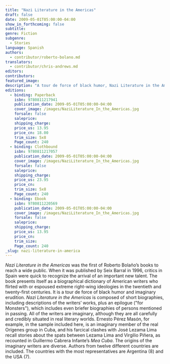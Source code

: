 ```yaml
---
title: "Nazi Literature in the Americas"
draft: false
date: 2009-05-01T05:00:00-04:00
show_in_forthcoming: false
subtitle:
genre: Fiction
subgenre:
  - Stories
language: Spanish
authors:
  - contributor/roberto-bolano.md
translators:
  - contributor/chris-andrews.md
editors:
contributors:
featured_image:
description: "A tour de force of black humor, Nazi Literature in the Americas, one of Roberto Bolaño's most popular books, is now available as a paperback. "
editions:
  - binding: Paperback
    isbn: 9780811217941
    publication_date: 2009-05-01T05:00:00-04:00
    cover_image: /images/NaziLiterature_In_the_Americas.jpg
    forsale: false
    saleprice:
    shipping_charge:
    price_us: 13.95
    price_cn: 18.00
    trim_size: 5x8
    Page_count: 240
  - binding: Clothbound
    isbn: 9780811217057
    publication_date: 2009-05-01T05:00:00-04:00
    cover_image: /images/NaziLiterature_In_the_Americas.jpg
    forsale: false
    saleprice:
    shipping_charge:
    price_us: 23.95
    price_cn:
    trim_size: 5x8
    Page_count: 240
  - binding: Ebook
    isbn: 9780811220569
    publication_date: 2009-05-01T05:00:00-04:00
    cover_image: /images/NaziLiterature_In_the_Americas.jpg
    forsale: false
    saleprice:
    shipping_charge:
    price_us: 13.95
    price_cn:
    trim_size:
    Page_count: 240
_slug: nazi-literature-in-america
---
```


_Nazi Literature in the Americas_ was the first of Roberto Bolaño’s books to reach a wide public. When it was published by Seix Barral in 1996, critics in Spain were quick to recognize the arrival of an important new talent. The book presents itself as a biographical dictionary of American writers who flirted with or espoused extreme right-wing ideologies in the twentieth and twenty-first centuries. It is a tour de force of black humor and imaginary erudition. _Nazi Literature in the Americas_ is composed of short biographies, including descriptions of the writers’ works, plus an epilogue ("for Monsters"), which includes even briefer biographies of persons mentioned in passing. All of the writers are imaginary, although they are all carefully and credibly situated in real literary worlds. Ernesto Pérez Masón, for example, in the sample included here, is an imaginary member of the real Orígenes group in Cuba, and his farcical clashes with José Lezama Lima recall stories about the spats between Lezama Lima and Virgilio Piñera, as recounted in Guillermo Cabrera Infante’s _Mea Cuba_. The origins of the imaginary writers are diverse. Authors from twelve different countries are included. The countries with the most representatives are Argentina (8) and the USA (7).

